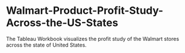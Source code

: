 # Walmart-Product-Profit-Study-Across-the-US-States
The Tableau Workbook visualizes the profit study of the Walmart stores across the state of United States.
